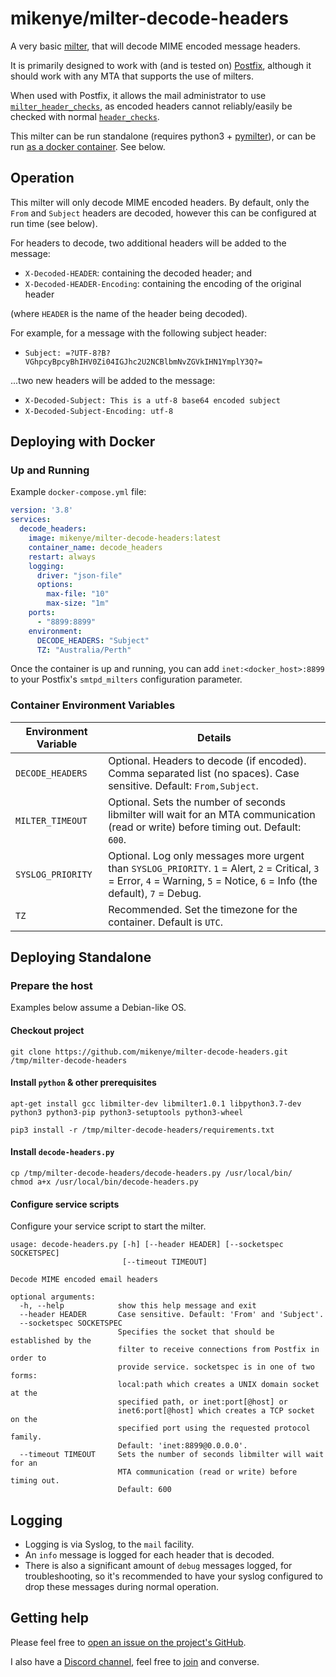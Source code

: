 # mikenye/milter-decode-headers

A very basic [milter](https://en.wikipedia.org/wiki/Milter), that will decode MIME encoded message headers.

It is primarily designed to work with (and is tested on) [Postfix](http://www.postfix.org), although it should work with any MTA that supports the use of milters.

When used with Postfix, it allows the mail administrator to use [`milter_header_checks`](http://www.postfix.org/postconf.5.html#milter_header_checks), as encoded headers cannot reliably/easily be checked with normal [`header_checks`](http://www.postfix.org/postconf.5.html#header_checks).

This milter can be run standalone (requires python3 + [pymilter](https://pypi.org/project/pymilter/)), or can be run [as a docker container](https://hub.docker.com/r/mikenye/milter-decode-headers). See below.

## Operation

This milter will only decode MIME encoded headers. By default, only the `From` and `Subject` headers are decoded, however this can be configured at run time (see below).

For headers to decode, two additional headers will be added to the message:

* `X-Decoded-HEADER`: containing the decoded header; and
* `X-Decoded-HEADER-Encoding`: containing the encoding of the original header

(where `HEADER` is the name of the header being decoded).

For example, for a message with the following subject header:

* `Subject: =?UTF-8?B?VGhpcyBpcyBhIHV0Zi04IGJhc2U2NCBlbmNvZGVkIHN1YmplY3Q?=`

...two new headers will be added to the message:

* `X-Decoded-Subject: This is a utf-8 base64 encoded subject`
* `X-Decoded-Subject-Encoding: utf-8`

## Deploying with Docker

### Up and Running

Example `docker-compose.yml` file:

```yaml
version: '3.8'
services:
  decode_headers:
    image: mikenye/milter-decode-headers:latest
    container_name: decode_headers
    restart: always
    logging:
      driver: "json-file"
      options:
        max-file: "10"
        max-size: "1m"
    ports:
      - "8899:8899"
    environment:
      DECODE_HEADERS: "Subject"
      TZ: "Australia/Perth"
```

Once the container is up and running, you can add `inet:<docker_host>:8899` to your Postfix's `smtpd_milters` configuration parameter.

### Container Environment Variables

| Environment Variable | Details |
|-----|-----|
| `DECODE_HEADERS`  | Optional. Headers to decode (if encoded). Comma separated list (no spaces). Case sensitive. Default: `From,Subject`. |
| `MILTER_TIMEOUT`  | Optional. Sets the number of seconds libmilter will wait for an MTA communication (read or write) before timing out. Default: `600`. |
| `SYSLOG_PRIORITY` | Optional. Log only messages more urgent than `SYSLOG_PRIORITY`. `1` = Alert, `2` = Critical, `3` = Error, `4` = Warning, `5` = Notice, `6` = Info (the default), `7` = Debug. |
| `TZ`              | Recommended. Set the timezone for the container. Default is `UTC`. |

## Deploying Standalone

### Prepare the host

Examples below assume a Debian-like OS.

#### Checkout project ####

```shell
git clone https://github.com/mikenye/milter-decode-headers.git /tmp/milter-decode-headers
```

#### Install `python` & other prerequisites ####

```shell
apt-get install gcc libmilter-dev libmilter1.0.1 libpython3.7-dev python3 python3-pip python3-setuptools python3-wheel
```
```shell
pip3 install -r /tmp/milter-decode-headers/requirements.txt
```

#### Install `decode-headers.py` ####

```shell
cp /tmp/milter-decode-headers/decode-headers.py /usr/local/bin/
chmod a+x /usr/local/bin/decode-headers.py
```

#### Configure service scripts ####

Configure your service script to start the milter.

```text
usage: decode-headers.py [-h] [--header HEADER] [--socketspec SOCKETSPEC]
                         [--timeout TIMEOUT]

Decode MIME encoded email headers

optional arguments:
  -h, --help            show this help message and exit
  --header HEADER       Case sensitive. Default: 'From' and 'Subject'.
  --socketspec SOCKETSPEC
                        Specifies the socket that should be established by the
                        filter to receive connections from Postfix in order to
                        provide service. socketspec is in one of two forms:
                        local:path which creates a UNIX domain socket at the
                        specified path, or inet:port[@host] or
                        inet6:port[@host] which creates a TCP socket on the
                        specified port using the requested protocol family.
                        Default: 'inet:8899@0.0.0.0'.
  --timeout TIMEOUT     Sets the number of seconds libmilter will wait for an
                        MTA communication (read or write) before timing out.
                        Default: 600
```

## Logging

* Logging is via Syslog, to the `mail` facility.
* An `info` message is logged for each header that is decoded.
* There is also a significant amount of `debug` messages logged, for troubleshooting, so it's recommended to have your syslog configured to drop these messages during normal operation.

## Getting help

Please feel free to [open an issue on the project's GitHub](https://github.com/mikenye/milter-decode-headers/issues).

I also have a [Discord channel](https://discord.gg/k8qUEEG), feel free to [join](https://discord.gg/k8qUEEG) and converse.
